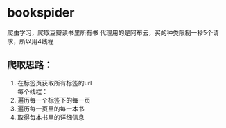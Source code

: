 # bookspider
爬虫学习，爬取豆瓣读书里所有书
代理用的是阿布云，买的种类限制一秒5个请求，所以用4线程
## 爬取思路：
1. 在标签页获取所有标签的url<br>
每个线程：<br>
2. 遍历每一个标签下的每一页<br>
3. 遍历每一页里的每一本书<br>
4. 取得每本书里的详细信息<br>
